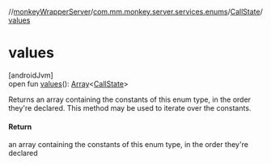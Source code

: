 //[monkeyWrapperServer](../../../index.md)/[com.mm.monkey.server.services.enums](../index.md)/[CallState](index.md)/[values](values.md)

# values

[androidJvm]\
open fun [values](values.md)(): [Array](https://kotlinlang.org/api/core/kotlin-stdlib/kotlin/-array/index.html)&lt;[CallState](index.md)&gt;

Returns an array containing the constants of this enum type, in the order they're declared. This method may be used to iterate over the constants.

#### Return

an array containing the constants of this enum type, in the order they're declared